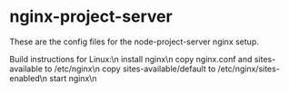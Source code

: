 # nginx-project-server
These are the config files for the node-project-server nginx setup. 

Build instructions for Linux:\n
install nginx\n
copy nginx.conf and sites-available to /etc/nginx\n
copy sites-available/default to /etc/nginx/sites-enabled\n
start nginx\n
